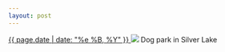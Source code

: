 ```yaml
---
layout: post
---
```


<p>
  <a href="/492">
    <time>{{ page.date | date: "%e %B, %Y" }}</time>
  </a>
  <a href="/492"><img src="{{ site.assets_url }}/492.jpg"/></a>
  <span>Dog park in Silver Lake</span>
</p>
